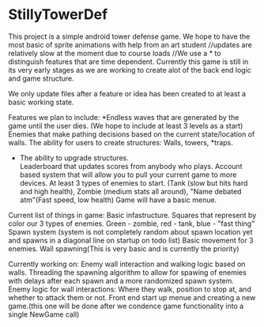 # StillyTowerDef
This project is a simple android tower defense game. 
We hope to have the most basic of sprite animations with help from an art student 
//updates are relatively slow at the moment due to course loads
//We use a * to distinguish features that are time dependent. 
Currently this game is still in its very early stages as we are working to create alot of the back end logic and game structure. 

We only update files after a feature or idea has been created to at least a basic working state. 

Features we plan to include:
*Endless waves that are generated by the game until the user dies. (We hope to include at least 3 levels as a start) 
Enemies that make pathing decisions based on the current state/location of walls.
The ability for users to create structures: Walls, towers, *traps.
* The ability to upgrade structures.  
Leaderboard that updates scores from anybody who plays. 
Account based system that will allow you to pull your current game to more devices. 
At least 3 types of enemies to start. (Tank (slow but hits hard and high health), Zombie (medium stats all around), "Name debated atm"(Fast speed, low health)
Game will have a basic menue.

Current list of things in game:
Basic infastructure. 
Squares that represent by color our 3 types of enemies. Green - zombie, red - tank, blue - "fast thing"
Spawn system (system is not completely random about spawn location yet and spawns in a diagonal line on startup on todo list)
Basic movement for 3 enemies. 
Wall spawning(This is very basic and is currently the priority)

Currently working on:
Enemy wall interaction and walking logic based on walls. 
Threading the spawning algorithm to allow for spawing of enemies with delays after each spawn and a more randomized spawn system.
Enemy logic for wall interactions: Where they walk, position to stop at, and whether to attack them or not.
Front end start up menue and creating a new game.(this one will be done after we condence game functionality into a single NewGame call)

